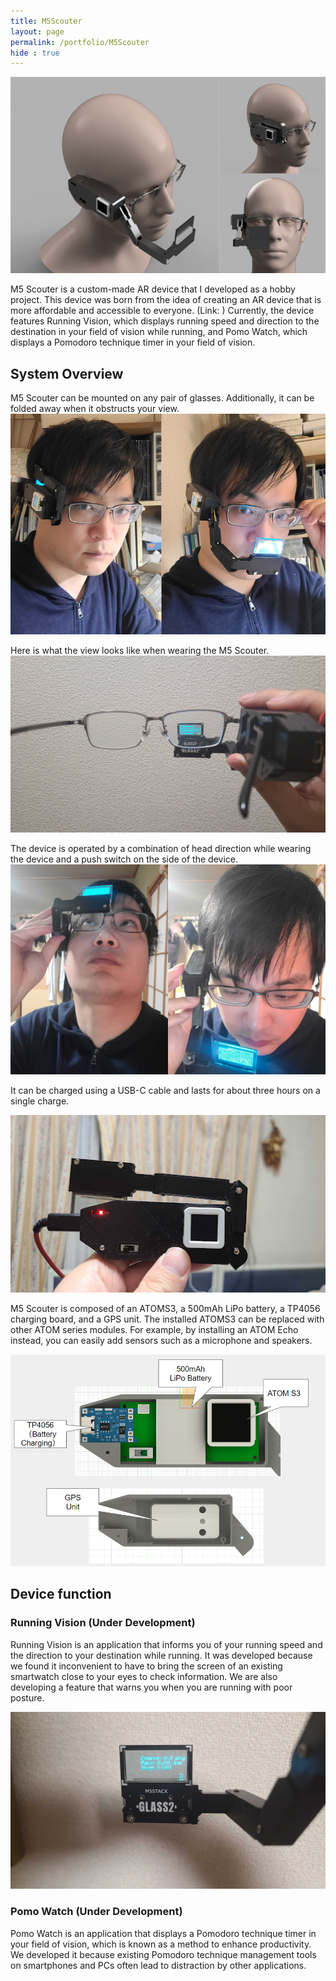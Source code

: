 ```yaml
---
title: M5Scouter
layout: page
permalink: /portfolio/M5Scouter
hide : true
---
```


<img src="image/M5ScouterCAD.png" alt=" " class="image fit" />

M5 Scouter is a custom-made AR device that I developed as a hobby project. This device was born from the idea of creating an AR device that is more affordable and accessible to everyone. (Link: ) Currently, the device features Running Vision, which displays running speed and direction to the destination in your field of vision while running, and Pomo Watch, which displays a Pomodoro technique timer in your field of vision.

## System Overview
M5 Scouter can be mounted on any pair of glasses. Additionally, it can be folded away when it obstructs your view.
<img src="image/M5Scouter.png" alt=" " class="image fit" />

Here is what the view looks like when wearing the M5 Scouter.
<img src="image/shikai.jpg" alt=" " class="image fit" />

The device is operated by a combination of head direction while wearing the device and a push switch on the side of the device.
<img src="image/control.png" alt=" " class="image fit" />

It can be charged using a USB-C cable and lasts for about three hours on a single charge.

<img src="image/oritatami.jpg" alt=" " class="image fit" />

M5 Scouter is composed of an ATOMS3, a 500mAh LiPo battery, a TP4056 charging board, and a GPS unit. The installed ATOMS3 can be replaced with other ATOM series modules. For example, by installing an ATOM Echo instead, you can easily add sensors such as a microphone and speakers.

<img src="image/M5Scouter(Inside).png" alt=" " class="image fit" />

## Device function
### Running Vision (Under Development)
Running Vision is an application that informs you of your running speed and the direction to your destination while running. It was developed because we found it inconvenient to have to bring the screen of an existing smartwatch close to your eyes to check information. We are also developing a feature that warns you when you are running with poor posture.

<img src="image/RunningVision.jpg" alt=" " class="image fit" />

### Pomo Watch (Under Development)
Pomo Watch is an application that displays a Pomodoro technique timer in your field of vision, which is known as a method to enhance productivity. We developed it because existing Pomodoro technique management tools on smartphones and PCs often lead to distraction by other applications.

